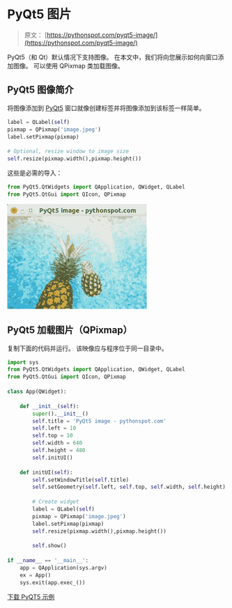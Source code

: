 # PyQt5 图片

> 原文： [https://pythonspot.com/pyqt5-image/](https://pythonspot.com/pyqt5-image/)

PyQt5（和 Qt）默认情况下支持图像。 在本文中，我们将向您展示如何向窗口添加图像。 可以使用 QPixmap 类加载图像。

## PyQt5 图像简介

将图像添加到 [PyQt5](https://pythonspot.com/pyqt5/) 窗口就像创建标签并将图像添加到该标签一样简单。

```py
label = QLabel(self)
pixmap = QPixmap('image.jpeg')
label.setPixmap(pixmap)

# Optional, resize window to image size
self.resize(pixmap.width(),pixmap.height())

```

这些是必需的导入：

```py
from PyQt5.QtWidgets import QApplication, QWidget, QLabel
from PyQt5.QtGui import QIcon, QPixmap

```

![pyqt5 qpixmap](img/7c8aa302666166e4fa6969572c501f04.jpg)

## PyQt5 加载图片（QPixmap）

复制下面的代码并运行。 该映像应与程序位于同一目录中。

```py
import sys
from PyQt5.QtWidgets import QApplication, QWidget, QLabel
from PyQt5.QtGui import QIcon, QPixmap

class App(QWidget):

    def __init__(self):
        super().__init__()
        self.title = 'PyQt5 image - pythonspot.com'
        self.left = 10
        self.top = 10
        self.width = 640
        self.height = 480
        self.initUI()

    def initUI(self):
        self.setWindowTitle(self.title)
        self.setGeometry(self.left, self.top, self.width, self.height)

        # Create widget
        label = QLabel(self)
        pixmap = QPixmap('image.jpeg')
        label.setPixmap(pixmap)
        self.resize(pixmap.width(),pixmap.height())

        self.show()

if __name__ == '__main__':
    app = QApplication(sys.argv)
    ex = App()
    sys.exit(app.exec_())

```

[下载 PyQT5 示例](https://pythonspot.com/download-pyqt5-examples/)